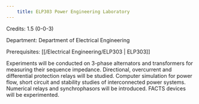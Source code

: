 ```yaml
---
    title: ELP303 Power Engineering Laboratory
---
```

Credits: 1.5 (0-0-3)

Department: Department of Electrical Engineering

Prerequisites: [[/Electrical Engineering/ELP303 | ELP303]]

Experiments will be conducted on 3-phase alternators and transformers for measuring their sequence impedance. Directional, overcurrent and differential protection relays will be studied. Computer simulation for power flow, short circuit and stability studies of interconnected power systems. Numerical relays and synchrophasors will be introduced. FACTS devices will be experimented.